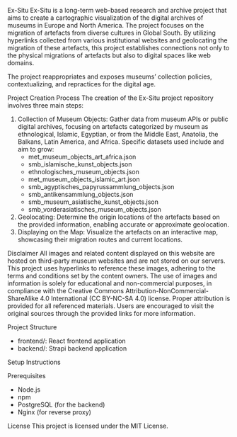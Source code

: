 Ex-Situ
Ex-Situ is a long-term web-based research and archive project that aims to create a cartographic visualization of the digital archives of museums in Europe and North America. The project focuses on the migration of artefacts from diverse cultures in Global South. By utilizing hyperlinks collected from various institutional websites and geolocating the migration of these artefacts, this project establishes connections not only to the physical migrations of artefacts but also to digital spaces like web domains.

The project reappropriates and exposes museums’ collection policies, contextualizing, and repractices for the digital age.

Project Creation Process
The creation of the Ex-Situ project repository involves three main steps:
1. Collection of Museum Objects: Gather data from museum APIs or public digital archives, focusing on artefacts categorized by museum as ethnological, Islamic, Egyptian, or from the Middle East, Anatolia, the Balkans, Latin America, and Africa. Specific datasets used include and aim to grow:
    * met_museum_objects_art_africa.json
    * smb_islamische_kunst_objects.json
    * ethnologisches_museum_objects.json
    * met_museum_objects_islamic_art.json
    * smb_agyptisches_papyrussammlung_objects.json
    * smb_antikensammlung_objects.json
    * smb_museum_asiatische_kunst_objects.json
    * smb_vorderasiatisches_museum_objects.json
2. Geolocating: Determine the origin locations of the artefacts based on the provided information, enabling accurate or approximate geolocation.
3. Displaying on the Map: Visualize the artefacts on an interactive map, showcasing their migration routes and current locations.

Disclaimer
All images and related content displayed on this website are hosted on third-party museum websites and are not stored on our servers. This project uses hyperlinks to reference these images, adhering to the terms and conditions set by the content owners. The use of images and information is solely for educational and non-commercial purposes, in compliance with the Creative Commons Attribution-NonCommercial-ShareAlike 4.0 International (CC BY-NC-SA 4.0) license. Proper attribution is provided for all referenced materials. Users are encouraged to visit the original sources through the provided links for more information.

Project Structure
* frontend/: React frontend application
* backend/: Strapi backend application

Setup Instructions

Prerequisites
* Node.js
* npm
* PostgreSQL (for the backend)
* Nginx (for reverse proxy)

License
This project is licensed under the MIT License.
